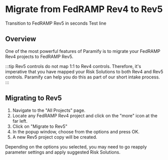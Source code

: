 # Migrate from FedRAMP Rev4 to Rev5
Transition to FedRAMP Rev5 in seconds
Test line

## Overview
One of the most powerful features of Paramify is to migrate your FedRAMP Rev4 projects to FedRAMP Rev5. 

:::tip
Rev5 controls do not map 1:1 to Rev4 controls. Therefore, it's imperative that you have mapped your Risk Solutions to both Rev4 and Rev5 controls. Paramify can help you do this as part of our short intake process.
:::

## Migrating to Rev5
1. Navigate to the "All Projects" page.
2. Locate any FedRAMP Rev4 project and click on the "more" icon at the far left.
3. Click on "Migrate to Rev5"
4. In the popup window, choose from the options and press OK.
5. A new Rev5 project copy will be created.

Depending on the options you selected, you may need to go reapply parameter settings and apply suggested Risk Solutions.
